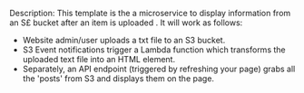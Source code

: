 Description:
  This template is the a microservice to display information from an S£ bucket after an item is uploaded
  . It will work as follows:
  - Website admin/user uploads a txt file to an S3 bucket.
  - S3 Event notifications trigger a Lambda function which transforms the uploaded text file into an HTML element.
  - Separately, an API endpoint (triggered by refreshing your page) grabs all the 'posts' from S3 and displays them on the page.
